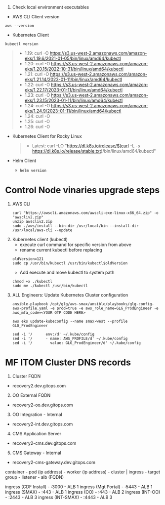 1. Check local environment executables

- AWS CLI Client version
```
aws --version
```

- Kubernetes Client
```
kubectl version
```
   > - 1.19: curl -O https://s3.us-west-2.amazonaws.com/amazon-eks/1.19.6/2021-01-05/bin/linux/amd64/kubectl
   > - 1.20: curl -O https://s3.us-west-2.amazonaws.com/amazon-eks/1.20.15/2022-10-31/bin/linux/amd64/kubectl
   > - 1.21: curl -O https://s3.us-west-2.amazonaws.com/amazon-eks/1.21.14/2023-01-11/bin/linux/amd64/kubectl
   > - 1.22: curl -O https://s3.us-west-2.amazonaws.com/amazon-eks/1.22.17/2023-01-11/bin/linux/amd64/kubectl
   > - 1.23: curl -O https://s3.us-west-2.amazonaws.com/amazon-eks/1.23.15/2023-01-11/bin/linux/amd64/kubectl
   > - 1.24: curl -O https://s3.us-west-2.amazonaws.com/amazon-eks/1.24.9/2023-01-11/bin/linux/amd64/kubectl
   > - 1.24: curl -O 
   > - 1.25: curl -O 
   > - 1.26: curl -O 

 - Kubernetes Client for Rocky Linux
   > - Latest: curl -LO "https://dl.k8s.io/release/$(curl -L -s https://dl.k8s.io/release/stable.txt)/bin/linux/amd64/kubectl"
   
 - Helm Client
   - `helm version`

# Control Node vinaries upgrade steps
1. AWS CLI
   ```
   curl "https://awscli.amazonaws.com/awscli-exe-linux-x86_64.zip" -o "awscliv2.zip"
   unzip awscliv2.zip
   sudo ./aws/install --bin-dir /usr/local/bin --install-dir /usr/local/aws-cli --update
   ```
2. Kubernetes client (kubectl)
   - execute curl command for specific version from above
   - rename current kubectl before replacing
   ```
   oldVersion=121
   sudo cp /usr/bin/kubectl /usr/bin/kubectl$oldVersion
   ```
   - Add execute and move kubectl to system path
   ```
   chmod +x ./kubectl
   sudo mv ./kubectl /usr/bin/kubectl
   ```
3. ALL Engineers:  Update Kubernetes Cluster configuration
   ```
   ansible-playbook /opt/glg/aws-smax/ansible/playbooks/glg-config-aws-profile.yaml -e prod=true -e aws_role_name=GLG_ProdEngineer -e aws_mfa_code=<YOUR OTP CODE HERE>
   ```
   ```
   aws eks update-kubeconfig --name smax-west --profile GLG_ProdEngineer
   ```
   ```
   sed -i '/      env:/d' ~/.kube/config
   sed -i '/      - name: AWS_PROFILE/d' ~/.kube/config
   sed -i '/        value: GLG_ProdEngineer/d' ~/.kube/config
   ```


# MF ITOM Cluster DNS records
1. Cluster FQDN
  - recovery2.dev.gitops.com
2. OO External FQDN
  - recovery2-oo.dev.gitops.com
3. OO Integration - Internal
  - recovery2-int.dev.gitops.com
4. CMS Application Server
  - recovery2-cms.dev.gitops.com
5. CMS Gateway - Internal
  - recovery2-cms-gateway.dev.gitops.com


container - pod (ip address) - worker (ip address) - cluster | ingress - target group - listener - alb (FQDN)

ingress (CDF Install) - :3000 - ALB 1
ingress (Mgt Portal) - :5443 - ALB 1
ingress (SMAX) - :443 - ALB 1
ingress (OO) - :443 - ALB 2
ingress (INT-OO) - :2443 - ALB 3
ingress (INT-SMAX) - :4443 - ALB 3
